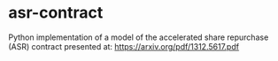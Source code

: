 # asr-contract
Python implementation of a model of the accelerated share repurchase (ASR) contract presented at:
https://arxiv.org/pdf/1312.5617.pdf
